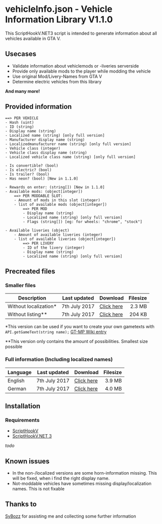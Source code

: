 # vehicleInfo.json - Vehicle Information Library V1.1.0
This ScriptHookV.NET3 script is intended to generate information about all vehicles available in GTA V. 

## Usecases
* Validate information about vehiclemods or -liveries serverside
* Provide only available mods to the player while modding the vehicle
* Use original Mod/Livery-Names from GTA V
* Determine electric vehicles from this library

**And many more!**

## Provided information
```
==> PER VEHICLE
- Hash (uint)
- ID (string)
- Display name (string)
- Localized name (string) [only full version]
- Manufacturer display name (string) 
- Localizedmanufacturer name (string) [only full version]
​- Vehicle class (integer)
​- Vehicle class display name (string)
​- Localized vehicle class name (string) [only full version]
​
- Is convertible? (bool)
- Is electric? (bool)
​- Is trailer? (bool)​
​- Has neon? (bool) [New in 1.1.0]​
​
​- Rewards on enter: (string[]) [New in 1.1.0]
​- Available mods: (object[integer]​​)
​    ==> PER MODDABLE SLOT:
​    - Amount of mods in this slot (integer)
​    - list of available mods (object[integer])
​        ==> PER MOD
​        - Display name (string)
​        - Localized name (string) [only full version]
​        - Flags (string[]) [eg: for wheels: "chrome", "stock"]
​
​- Available liveries (object)
​    - Amount of available liveries (integer)
​    - list of available liveries (object[integer])
​        ==> PER LIVERY
​        - ID of the livery (integer)
​        - Display name (string)
​        - Localized name (string) [only full version]
```

## Precreated files
### Smaller files

Description | Last updated | Download | Filesize
--- | --- | --- | ---:
Without localization* | 7th July 2017 | [Click here](https://github.com/Micky5991/GT-MP-vehicleInfo/releases/download/V1.1.0/vehicleInfo.noloc.json) | 2.3 MB
Without listing** | 7th July 2017 | [Click here](https://github.com/Micky5991/GT-MP-vehicleInfo/releases/download/V1.1.0/vehicleInfo.nolist.json) | 204 KB

*This version can be used if you want to create your own gametexts with `API.getGameText(string name);` [GT-MP Wiki entry](https://wiki.gt-mp.net/index.php?title=GetGameText)

**This version only contains the amount of possibilities. Smallest size possible

### Full information (Including localized names)

Language | Last updated | Download | Filesize
--- | --- | --- | ---:
English | 7th July 2017 | [Click here](https://github.com/Micky5991/GT-MP-vehicleInfo/releases/download/V1.1.0/vehicleInfo-en.full.json) | 3.9 MB
German | 7th July 2017 | [Click here](https://github.com/Micky5991/GT-MP-vehicleInfo/releases/download/V1.1.0/vehicleInfo-de.full.json) | 4.0 MB

## Installation
### Requirements
- [ScriptHookV](http://www.dev-c.com/gtav/scripthookv/)
- [ScriptHookV.NET 3](https://github.com/crosire/scripthookvdotnet)

_todo_

## Known issues
* In the non-/localized versions are some horn-information missing. This will be fixed, when i find the right display name.
* Not-moddable vehicles have sometimes missing display/localization names. This is not fixable

## Thanks to
[SyBozz](https://gt-mp.net/user/2198-sybozz/) for assisting me and collecting some further information

